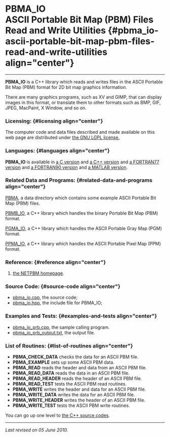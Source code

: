 PBMA\_IO\
ASCII Portable Bit Map (PBM) Files\
Read and Write Utilities {#pbma_io-ascii-portable-bit-map-pbm-files-read-and-write-utilities align="center"}
===================================

------------------------------------------------------------------------

**PBMA\_IO** is a C++ library which reads and writes files in the ASCII
Portable Bit Map (PBM) format for 2D bit map graphics information.

There are many graphics programs, such as XV and GIMP, that can display
images in this format, or translate them to other formats such as BMP,
GIF, JPEG, MacPaint, X Window, and so on.

### Licensing: {#licensing align="center"}

The computer code and data files described and made available on this
web page are distributed under [the GNU LGPL
license.](../../txt/gnu_lgpl.txt)

### Languages: {#languages align="center"}

**PBMA\_IO** is available in [a C
version](../../c_src/pbma_io/pbma_io.md) and [a C++
version](../../master/pbma_io/pbma_io.md) and [a FORTRAN77
version](../../f77_src/pbma_io/pbma_io.md) and [a FORTRAN90
version](../../f_src/pbma_io/pbma_io.md) and [a MATLAB
version](../../m_src/pbma_io/pbma_io.md).

### Related Data and Programs: {#related-data-and-programs align="center"}

[PBMA](../../data/pbma/pbma.md), a data directory which contains some
example ASCII Portable Bit Map (PBM) files.

[PBMB\_IO](../../master/pbmb_io/pbmb_io.md), a C++ library which
handles the binary Portable Bit Map (PBM) format.

[PGMA\_IO](../../master/pgma_io/pgma_io.md), a C++ library which
handles the ASCII Portable Gray Map (PGM) format.

[PPMA\_IO](../../master/ppma_io/ppma_io.md), a C++ library which
handles the ASCII Portable Pixel Map (PPM) format.

### Reference: {#reference align="center"}

1.  [the NETPBM homepage](http://netpbm.sourceforge.net/).

### Source Code: {#source-code align="center"}

-   [pbma\_io.cpp](pbma_io.cpp), the source code;
-   [pbma\_io.hpp](pbma_io.hpp), the include file for PBMA\_IO;

### Examples and Tests: {#examples-and-tests align="center"}

-   [pbma\_io\_prb.cpp](pbma_io_prb.cpp), the sample calling program.
-   [pbma\_io\_prb\_output.txt](pbma_io_prb_output.txt), the output
    file.

### List of Routines: {#list-of-routines align="center"}

-   **PBMA\_CHECK\_DATA** checks the data for an ASCII PBM file.
-   **PBMA\_EXAMPLE** sets up some ASCII PBM data.
-   **PBMA\_READ** reads the header and data from an ASCII PBM file.
-   **PBMA\_READ\_DATA** reads the data in an ASCII PBM file.
-   **PBMA\_READ\_HEADER** reads the header of an ASCII PBM file.
-   **PBMA\_READ\_TEST** tests the ASCII PBM read routines.
-   **PBMA\_WRITE** writes the header and data for an ASCII PBM file.
-   **PBMA\_WRITE\_DATA** writes the data for an ASCII PBM file.
-   **PBMA\_WRITE\_HEADER** writes the header of an ASCII PBM file.
-   **PBMA\_WRITE\_TEST** tests the ASCII PBM write routines.

You can go up one level to [the C++ source codes](../cpp_src.md).

------------------------------------------------------------------------

*Last revised on 05 June 2010.*
